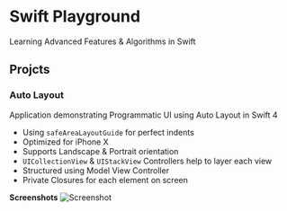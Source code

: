 # Swift Playground
Learning Advanced Features &amp; Algorithms in Swift 

## Projcts 

### Auto Layout
Application demonstrating Programmatic UI using Auto Layout in Swift 4 
- Using `safeAreaLayoutGuide` for perfect indents
- Optimized for iPhone X
- Supports Landscape &amp; Portrait orientation
- `UICollectionView` &amp; `UIStackView` Controllers help to layer each view 
- Structured using Model View Controller
- Private Closures for each element on screen

**Screenshots**
![Screenshot](https://i.imgur.com/lO9uATG.png)

